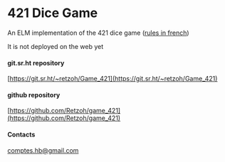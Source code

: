 421 Dice Game
=============

An ELM implementation of the 421 dice game 
([rules in french](https://www.regles-de-jeux.com/regle-du-421/))

It is not deployed on the web yet

#### git.sr.ht repository

[https://git.sr.ht/~retzoh/Game_421](https://git.sr.ht/~retzoh/Game_421)

#### github repository

[https://github.com/Retzoh/game_421](https://github.com/Retzoh/game_421)

#### Contacts

comptes.hb@gmail.com
